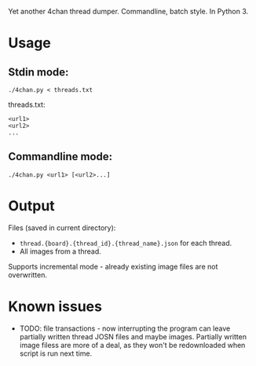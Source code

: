Yet another 4chan thread dumper.
Commandline, batch style.
In Python 3.

Usage
=====

Stdin mode:
-----------

	./4chan.py < threads.txt

threads.txt:

	<url1>
	<url2>
	...

Commandline mode:
-----------------

	./4chan.py <url1> [<url2>...]

Output
======

Files (saved in current directory):
- `thread.{board}.{thread_id}.{thread_name}.json` for each thread.
- All images from a thread.

Supports incremental mode - already existing image files are not overwritten.

Known issues
============

- TODO: file transactions - now interrupting the program can leave partially written thread JOSN files and maybe images.
Partially written image filess are more of a deal, as they won't be redownloaded when script is run next time.
